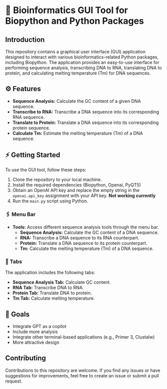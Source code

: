 # 🐍 Bioinformatics GUI Tool for Biopython and Python Packages

## Introduction

This repository contains a graphical user interface (GUI) application designed to interact with various bioinformatics-related Python packages, including Biopython. The application provides an easy-to-use interface for performing sequence analysis, transcribing DNA to RNA, translating DNA to protein, and calculating melting temperature (Tm) for DNA sequences.

## ⚙ Features

- **Sequence Analysis:** Calculate the GC content of a given DNA sequence.
- **Transcribe to RNA:** Transcribe a DNA sequence into its corresponding RNA sequence.
- **Translate to Protein:** Translate a DNA sequence into its corresponding protein sequence.
- **Calculate Tm:** Estimate the melting temperature (Tm) of a DNA sequence.

## ⚡ Getting Started

To use the GUI tool, follow these steps:

1. Clone the repository to your local machine.
2. Install the required dependencies (Biopython, Openai, PyQT5)
3. Obtain an OpenAI API key and replace the empty string in the `openai.api_key` assignment with your API key. **Not working currently**
4. Run the `main.py` script using Python.

### 🖇 Menu Bar

- **Tools:** Access different sequence analysis tools through the menu bar.
  - **Sequence Analysis:** Calculate the GC content of a DNA sequence.
  - **RNA:** Transcribe a DNA sequence to its RNA counterpart.
  - **Protein:** Translate a DNA sequence to its protein counterpart.
  - **Tm:** Calculate the melting temperature (Tm) of a DNA sequence.

### 📑 Tabs

The application includes the following tabs:

- **Sequence Analysis Tab:** Calculate GC content.
- **RNA Tab:** Transcribe DNA to RNA.
- **Protein Tab:** Translate DNA to protein.
- **Tm Tab:** Calculate melting temperature.

## 🎯 Goals
- Integrate GPT as a copilot
- Include more analysis
- Integrate other terminal-based applications (e.g., Primer 3, Clustalw)
- More attractive design

## Contributing
Contributions to this repository are welcome. If you find any issues or have suggestions for improvements, feel free to create an issue or submit a pull request.
